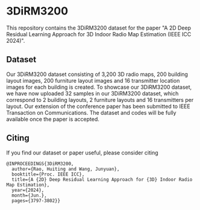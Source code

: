 # 3DiRM3200
This repository contains the 3DiRM3200 dataset for the paper "A 2D Deep Residual Learning Approach for 3D Indoor Radio Map Estimation (IEEE ICC 2024)".

## Dataset
Our 3DiRM3200 dataset consisting of 3,200 3D radio maps, 200 building layout images, 200 furniture layout images and 16 transmitter location images for each building is created. To showcase our 3DiRM3200 dataset, we have now uploaded 32 samples in our 3DiRM3200 dataset, which correspond to 2 building layouts, 2 furniture layouts and 16 transmitters per layout. Our extension of the conference paper has been submitted to IEEE Transaction on Communications. The dataset and codes will be fully available once the paper is accepted.

## Citing
If you find our dataset or paper useful, please consider citing
```
@INPROCEEDINGS{3DiRM3200,
  author={Rao, Huiting and Wang, Junyuan},
  booktitle={Proc. IEEE ICC}, 
  title={A {2D} Deep Residual Learning Approach for {3D} Indoor Radio Map Estimation}, 
  year={2024},
  month={Jun.},
  pages={3797-3802}}
```
